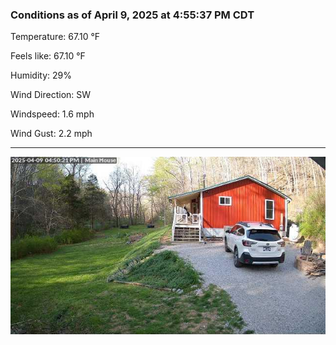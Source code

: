 ### Conditions as of April 9, 2025 at 4:55:37 PM CDT 

Temperature: 67.10 &deg;F

Feels like: 67.10 &deg;F

Humidity: 29%

Wind Direction: SW

Windspeed: 1.6 mph

Wind Gust: 2.2 mph

---

<img src="./images/latest.jpeg"/>


